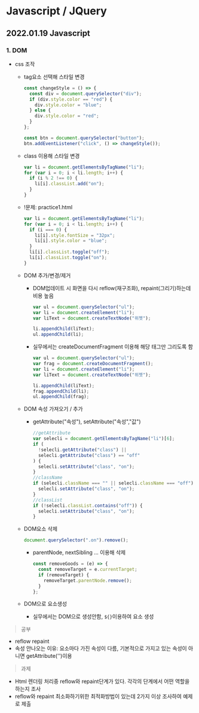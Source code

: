 # Javascript / JQuery

## 2022.01.19 Javascript

### 1. DOM

- css 조작

  - tag요소 선택해 스타일 변경

    ```javascript
    const changeStyle = () => {
      const div = document.querySelector("div");
      if (div.style.color == "red") {
        div.style.color = "blue";
      } else {
        div.style.color = "red";
      }
    };

    const btn = document.querySelector("button");
    btn.addEventListener("click", () => changeStyle());
    ```

  - class 이용해 스타일 변경
    ```javascript
    var li = document.getElementsByTagName("li");
    for (var i = 0; i < li.length; i++) {
      if (i % 2 !== 0) {
        li[i].classList.add("on");
      }
    }
    ```
  - !문제: practice1.html
    ```javascript
    var li = document.getElementsByTagName("li");
    for (var i = 0; i < li.length; i++) {
      if (i === 0) {
        li[i].style.fontSize = "32px";
        li[i].style.color = "blue";
      }
      li[i].classList.toggle("off");
      li[i].classList.toggle("on");
    }
    ```
  - DOM 추가/변경/제거

    - DOM업데이트 시 화면을 다시 reflow(재구조화), repaint(그리기)하는데 비용 높음

      ```javascript
      var ul = document.querySelector("ul");
      var li = document.createElement("li");
      var liText = document.createTextNode("위젯");

      li.appendChild(liText);
      ul.appendChild(li);
      ```

    - 실무에서는 createDocumentFragment 이용해 해당 태그만 그리도록 함

      ```javascript
      var ul = document.querySelector("ul");
      var frag = document.createDocumentFragment();
      var li = document.createElement("li");
      var liText = document.createTextNode("위젯");

      li.appendChild(liText);
      frag.appendChild(li);
      ul.appendChild(frag);
      ```

  - DOM 속성 가져오기 / 추가

    - getAttribute("속성"), setAttribute("속성","값")

      ```javascript
      //getAttribute
      var selecli = document.getElementsByTagName("li")[6];
      if (
        !selecli.getAttribute("class") ||
        selecli.getAttribute("class") == "off"
      ) {
        selecli.setAttribute("class", "on");
      }
      //className
      if (selecli.className === "" || selecli.className === "off") {
        selecli.setAttribute("class", "on");
      }
      //classList
      if (!selecli.classList.contains("off")) {
        selecli.setAttribute("class", "on");
      }
      ```

  - DOM요소 삭제
    ```javascript
    document.querySelector(".on").remove();
    ```
    - parentNode, nextSibling ... 이용해 삭제
      ```javascript
      const removeGoods = (e) => {
        const removeTarget = e.currentTarget;
        if (removeTarget) {
          removeTarget.parentNode.remove();
        }
      };
      ```
  - DOM으로 요소생성
    - 실무에서는 DOM으로 생성안함, `${}`이용하여 요소 생성

> 공부

- reflow repaint
- 속성 안나오는 이유: 요소마다 가진 속성이 다름, 기본적으로 가지고 있는 속성이 아니면 getAttribute('')이용

> 과제

- Html 렌더링 처리중 reflow와 repaint단계가 있다. 각각의 단계에서 어떤 역할을 하는지 조사
- reflow와 repaint 최소화하기위한 최적화방법이 있는데 2가지 이상 조사하여 예제로 제출
